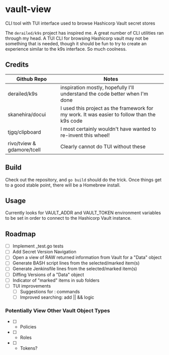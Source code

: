 # vault-view

CLI tool with TUI interface used to browse Hashicorp Vault secret stores

The `derailed/k9s` project has inspired me.  A great number of CLI utilities
ran through my head.  A TUI CLI for browsing Hashicorp vault may not be something
that is needed, though it should be fun to try to create an experience similar to
the k9s interface.  So much coolness.

## Credits

|Github Repo|Notes|
|----------|---|
|derailed/k9s|inspiration mostly, hopefully I'll understand the code better when I'm done|
|skanehira/docui|I used this project as the framework for my work.  It was easier to follow than the k9s code|
|tjgq/clipboard|I most certainly wouldn't have wanted to re-invent this wheel!|
|rivo/tview & gdamore/tcell|Clearly cannot do TUI without these|

## Build

Check out the repository, and `go build` should do the trick.  Once things get
to a good stable point, there will be a Homebrew install.

## Usage

Currently looks for VAULT_ADDR and VAULT_TOKEN environment variables to be set
in order to connect to the Hashicorp Vault instance.

## Roadmap

- [ ] Implement _test.go tests
- [ ] Add Secret Version Navigation
- [ ] Open a view of RAW returned information from Vault for a "Data" object
- [ ] Generate BASH script lines from the selected/marked item(s)
- [ ] Generate Jenkinsfile lines from the selected/marked item(s)
- [ ] Diffing Versions of a "Data" object
- [ ] Indicator of "marked" items in sub folders
- [ ] TUI improvements
  - [ ] Suggestions for : commands
  - [ ] Improved searching: add || && logic

### Potentially View Other Vault Object Types

- [ ] - Policies
- [ ] - Roles
- [ ] - Tokens?
